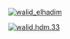 <p><a href="https://twitter.com/walid_elhadim" target="_blank"><img
    src="https://img.shields.io/badge/Follow-walid_elhadim-blue?logo=twitter&style=for-the-badge"
    alt="walid_elhadim" /></a> </p>
<p><a href="https://www.facebook.com/walid.hdm.33" target="_blank"><img
            src="https://img.shields.io/badge/Follow-walid.hdm.33-blue?logo=facebook&style=for-the-badge"
            alt="walid.hdm.33" /></a> </p>
